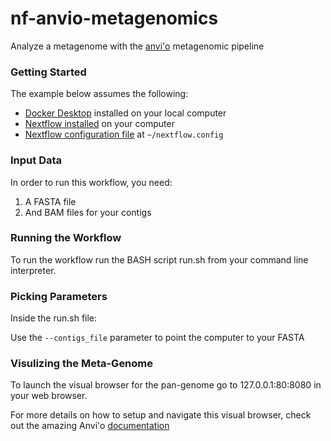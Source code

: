 # nf-anvio-metagenomics
Analyze a metagenome with the [anvi'o](http://merenlab.org/software/anvio/) metagenomic pipeline


### Getting Started

The example below assumes the following:

  * [Docker Desktop](https://www.docker.com/products/docker-desktop) installed on your local computer
  * [Nextflow installed](https://nextflow.io) on your computer
  * [Nextflow configuration file](https://sciwiki.fredhutch.org/compdemos/nextflow/) at `~/nextflow.config`

### Input Data

In order to run this workflow, you need:

1. A FASTA file 
2. And BAM files for your contigs

### Running the Workflow

To run the workflow run the BASH script run.sh from your command line interpreter.

### Picking Parameters

Inside the run.sh file:

Use the `--contigs_file` parameter to point the computer to your FASTA

### Visulizing the Meta-Genome

To launch the visual browser for the pan-genome go to 127.0.0.1:80:8080 in your web browser.


For more details on how to setup and navigate this visual browser, check out the amazing Anvi'o
[documentation](http://merenlab.org/2016/11/08/pangenomics-v2/.)





